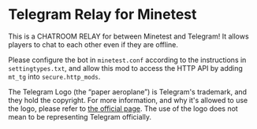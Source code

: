 # Telegram Relay for Minetest
This is a CHATROOM RELAY for between Minetest and Telegram! It allows players to chat to each other even if they are offline.

Please configure the bot in `minetest.conf` according to the instructions in `settingtypes.txt`, and allow this mod to access the HTTP API by adding `mt_tg` into `secure.http_mods`.

The Telegram Logo (the “paper aeroplane”) is Telegram's trademark, and they hold the copyright. For more information, and why it's allowed to use the logo, please refer to [the official page](https://telegram.org/tour/screenshots). The use of the logo does not mean to be representing Telegram officially.
